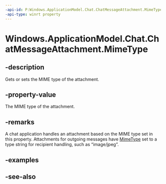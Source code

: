 ----api-id: P:Windows.ApplicationModel.Chat.ChatMessageAttachment.MimeType
-api-type: winrt property
---<!-- Property syntaxpublic string MimeType { get;  set; }--># Windows.ApplicationModel.Chat.ChatMessageAttachment.MimeType## -descriptionGets or sets the MIME type of the attachment.## -property-valueThe MIME type of the attachment.## -remarksA chat application handles an attachment based on the MIME type set in this property. Attachments for outgoing messages have [MimeType](chatmessageattachment_mimetype.md) set to a type string for recipient handling, such as “image/jpeg”.## -examples## -see-also